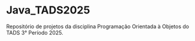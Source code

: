 # Java_TADS2025
Repositório de projetos da disciplina Programação Orientada à Objetos do TADS 3° Período 2025.
